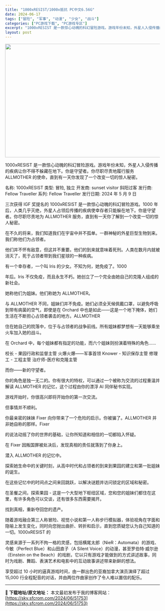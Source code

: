 ```yaml
---
title: "1000xRESIST/1000x抵抗 PC中文6.56G"
date: 2024-06-17
tags: ["冒险", "军事", "动漫", "少女", "战斗"]
categories: ["PC游戏下载", "PC游戏专区"]
excerpt: "1000xRESIST 是一款惊心动魄的科幻冒险游戏。游戏年份未知，外星人入侵传播的疾病让你不得不躲藏在地下。你是守望者。你尽职尽责地履行服务 ALLMOTHER 的使命，直到有一天你发现了一个改变一切的惊人秘密。 名称: 1000xRESIST 类型: 冒险, 独立 开发商: sunset vis&hellip;"
layout: post
---
```


<img class="aligncenter size-full wp-image-51754" src="https://sky.sfcrom.com/wp-content/uploads/2024/06/2024061622562446.webp" alt="" width="660" height="370" />

1000xRESIST 是一款惊心动魄的科幻冒险游戏。游戏年份未知，外星人入侵传播的疾病让你不得不躲藏在地下。你是守望者。你尽职尽责地履行服务 ALLMOTHER 的使命，直到有一天你发现了一个改变一切的惊人秘密。

名称: 1000xRESIST
类型: 冒险, 独立
开发商: sunset visitor 斜阳过客
发行商: Fellow Traveller
系列: Fellow Traveller
发行日期: 2024 年 5 月 9 日

三次获得 IGF 奖提名的 1000xRESIST 是一款惊心动魄的科幻冒险游戏。1000 年后，人类几乎灭绝，外星人占领后传播的疾病使幸存者只能躲在地下。你是守望者。你尽职尽责地为 ALLMOTHER 服务，直到有一天你了解到一个改变一切的惊人秘密。

在不久的将来，我们知道我们在宇宙中并不孤单。一群神秘的外星巨型生物到来。我们称他们为占领者。

他们并不怀有敌意，但这并不重要。他们的到来就意味着死刑。人类在数月内就被消灭了，死于占领者带到我们星球的一种疾病。

有一个幸存者，一个叫 Iris 的少女。不知为何，她免疫了。1000

年后。Iris 不仅免疫，而且永生不朽。她创立了一个完全由她自己的克隆人组成的新社会。

她称他们为姐妹。他们称她为 ALLMOTHER。

与 ALLMOTHER 不同，姐妹们并不免疫。她们必须全天候佩戴口罩，以避免呼吸到带有病菌的空气，即使是在 Orchard 中也是如此——这是一个地下掩体，她们生活在不断担心占领者袭击的地方。ALLMOTHER

住在她自己的院落中，位于与占领者的战争前线。所有姐妹都梦想有一天能够乘坐火车加入她的战斗。

在 Orchard 中，每个姐妹都有指定的功能，而六个姐妹则扮演着特殊的角色……

校长 - 果园行政和监督主管
火爆火爆——军事首领
Knower - 知识保存主管
修理工 - 工程主管
治疗师-医疗和克隆主管

而你——新的守望者。

你的角色是独一无二的。你有很大的特权，可以通过一个被称为交流的过程重温并解读 ALLMOTHER 的记忆，这个过程由你的漂浮 AI 同伴秘书实现。

游戏开始时，你很高兴即将开始你的第一次交流。

但事情并不顺利。

你最亲密的妹妹 Fixer 向你带来了一个危险的启示。你被骗了。ALLMOTHER 并非她自称的那样。Fixer

的说法动摇了你的世界的基础，让你所知道和相信的一切都陷入怀疑。

在 Fixer 因叛国罪被处决后，发现真相的责任就落到了你身上。

潜入 ALLMOTHER 的记忆中。

探索她生命中的关键时刻，从高中时代和占领者的到来到果园的建立和第一批姐妹的诞生。

在这些记忆中的时间点之间来回跳跃，以解决谜题并访问锁定的区域和秘密。

在圣餐之间，探索果园 - 这是一个大型地下枢纽区域，您和您的姐妹们都住在这里，有许多角色可以交谈，还有很多东西需要揭开。

找到真相，重新夺回您的遗产。

随着游戏融合第三人称冒险、视觉小说和第一人称步行模拟器，体验视角在字面和隐喻上发生变化，同时向您抛出曲折、转折和启示，直到您质疑您认为自己知道的一切。1000xRESIST 的

灵感来源于一系列不拘一格的灵感，包括横尾太郎（NieR：Automata）的游戏、今敏（Perfect Blue）和山田直子（A Silent Voice）的动漫，甚至罗伯特·威尔逊（Einstein on the Beach）的戏剧，它以只有游戏才能做到的方式讲述故事，同时为戏剧、舞蹈、表演艺术和电影中的互动故事讲述带来新鲜的想法。

享受超过 10 小时的逼真游戏时间，由一群出色的亚裔加拿大演员演绎了超过 15,000 行全程配音的对话，并由两位作曲家创作了令人难以置信的配乐。

---
📖 **下载地址/原文地址：** 本文最初发布于我的博客网站：[https://sky.sfcrom.com/2024/06/51753](https://sky.sfcrom.com/2024/06/51753)
